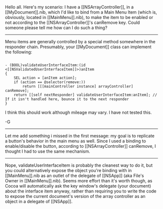 
Hello all. Here's my scenario: I have a [[NSArrayController]], in a [[MyDocument]].nib, which I'd like to bind from a Main Menu Item (which is, obviously, located in [[MainMenu]].nib), to make the item to be enabled or not according to the [[NSArrayController]]'s canRemove key. Could someone please tell me how can I do such a thing?

----

Menu items are generally controlled by a special method somewhere in the responder chain.  Presumably, your [[MyDocument]] class can implement the following:

<code>
- (BOOL)validateUserInterfaceItem:(id <[[NSValidatedUserInterfaceItem]]>)anItem
{
	SEL action = [anItem action];
	if (action == @selector(remove:))
		return [[[mainController instance] arrayController] canRemove];
	return [[self nextResponder] validateUserInterfaceItem:anItem]; // If it isn't handled here, bounce it to the next responder
}
</code>

I think this should work although mileage may vary.  I have not tested this.

-G

----
Let me add something i missed in the first message: my goal is to replicate a button's behavior in the main menu as well. Since I used a binding to enable/disable the button, according to [[NSArrayController]] canRemove, I thought I had to use the same mechanism.

----
Nope, validateUserInterfaceItem is probably the cleanest way to do it, but you could alternatively expose the object you're binding with in [[MainMenu]].nib as an outlet of the delegate of [[NSApp]] (aka File's Owner in [[MainMenu]].nib).  Seems more effort than it's worth though, as Cocoa will automatically ask the key window's delegate (your document) about the interface item anyway, rather than requiring you to write the code to expose the current document's version of the array controller as an object in a delegate of [[NSApp]].